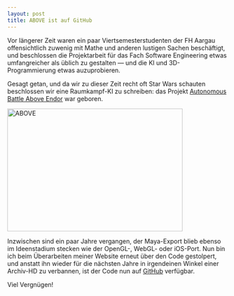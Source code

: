 ```yaml
---
layout: post
title: ABOVE ist auf GitHub
---
```


Vor längerer Zeit waren ein paar Viertsemesterstudenten der FH Aargau
offensichtlich zuwenig mit Mathe und anderen lustigen Sachen beschäftigt,
und beschlossen die Projektarbeit für das Fach Software Engineering etwas
umfangreicher als üblich zu gestalten — und die KI und 3D-Programmierung
etwas auzuprobieren.

Gesagt getan, und da wir zu dieser Zeit recht oft Star Wars schauten
beschlossen wir eine Raumkampf-KI zu schreiben: das Projekt [Autonomous
Battle Above Endor](http://gerstendoerfer.ch/above/) war geboren.

<a href="http://gerstendoerfer.ch/above/"><img
	src="http://gerstendoerfer.ch/above/splash.jpg"
	alt="ABOVE" width="400" height="280"></a>

Inzwischen sind ein paar Jahre vergangen, der Maya-Export blieb ebenso im
Ideenstadium stecken wie der OpenGL-, WebGL- oder iOS-Port.
Nun bin ich beim Überarbeiten meiner Website erneut über den Code gestolpert,
und anstatt ihn wieder für die nächsten Jahre in irgendeinen Winkel einer
Archiv-HD zu verbannen, ist der Code nun auf 
[GitHub](https://github.com/tgerstendoerfer/above) verfügbar.

Viel Vergnügen!
